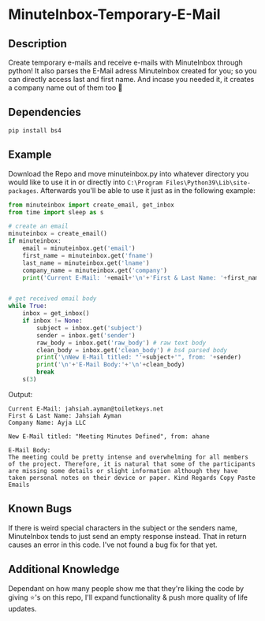 # MinuteInbox-Temporary-E-Mail
## Description
Create temporary e-mails and receive e-mails with MinuteInbox through python! It also parses the E-Mail adress MinuteInbox created for you; so you can directly access last and first name. And incase you needed it, it creates a company name out of them too 🎉

## Dependencies

	pip install bs4

## Example
Download the Repo and move minuteinbox.py into whatever directory you would like to use it in or directly into ``C:\Program Files\Python39\Lib\site-packages``.
Afterwards you'll be able to use it just as in the following example:

```python
from minuteinbox import create_email, get_inbox
from time import sleep as s

# create an email
minuteinbox = create_email()
if minuteinbox:
	email = minuteinbox.get('email')
	first_name = minuteinbox.get('fname')
	last_name = minuteinbox.get('lname')
	company_name = minuteinbox.get('company')
	print('Current E-Mail: '+email+'\n'+'First & Last Name: '+first_name+' '+last_name+'\n'+'Company Name: '+company_name)


# get received email body
while True:
	inbox = get_inbox()
	if inbox != None:
		subject = inbox.get('subject')
		sender = inbox.get('sender')
		raw_body = inbox.get('raw_body') # raw text body
		clean_body = inbox.get('clean_body') # bs4 parsed body
		print('\nNew E-Mail titled: "'+subject+'", from: '+sender)
		print('\n'+'E-Mail Body:'+'\n'+clean_body)
		break
	s(3)
  ```
Output:
```
Current E-Mail: jahsiah.ayman@toiletkeys.net
First & Last Name: Jahsiah Ayman
Company Name: Ayja LLC

New E-Mail titled: "Meeting Minutes Defined", from: ahane 

E-Mail Body:
The meeting could be pretty intense and overwhelming for all members of the project. Therefore, it is natural that some of the participants are missing some details or slight information although they have taken personal notes on their device or paper. Kind Regards Copy Paste Emails
```

## Known Bugs
If there is weird special characters in the subject or the senders name, MinuteInbox tends to just send an empty response instead. That in return causes an error in this code. I've not found a bug fix for that yet. 

## Additional Knowledge
Dependant on how many people show me that they're liking the code by giving ⭐'s on this repo, I'll expand functionality & push more quality of life updates.
